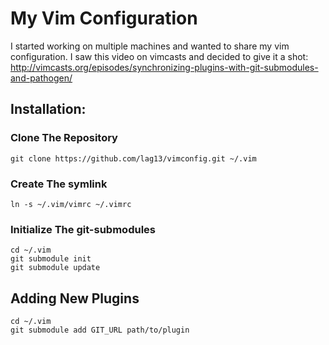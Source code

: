 My Vim Configuration
====================

I started working on multiple machines and wanted to share my vim
configuration. I saw this video on vimcasts and decided to give it a shot:
http://vimcasts.org/episodes/synchronizing-plugins-with-git-submodules-and-pathogen/

Installation:
-------------
    
### Clone The Repository

    git clone https://github.com/lag13/vimconfig.git ~/.vim

### Create The symlink

    ln -s ~/.vim/vimrc ~/.vimrc

### Initialize The git-submodules

    cd ~/.vim
    git submodule init
    git submodule update


Adding New Plugins
------------------

    cd ~/.vim
    git submodule add GIT_URL path/to/plugin


